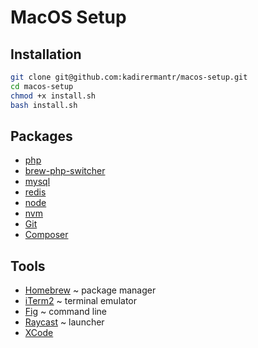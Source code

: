 # MacOS Setup

## Installation

```bash
git clone git@github.com:kadirermantr/macos-setup.git
cd macos-setup
chmod +x install.sh
bash install.sh
```

## Packages

- [php](https://formulae.brew.sh/formula/php)
- [brew-php-switcher](https://formulae.brew.sh/formula/brew-php-switcher)
- [mysql](https://formulae.brew.sh/formula/mysql)
- [redis](https://formulae.brew.sh/formula/redis)
- [node](https://formulae.brew.sh/formula/node)
- [nvm](https://formulae.brew.sh/formula/nvm)
- [Git](https://git-scm.com/)
- [Composer](https://getcomposer.org/)

## Tools

- [Homebrew](https://brew.sh/) ~ package manager
- [iTerm2](https://iterm2.com/) ~ terminal emulator
- [Fig](https://fig.io/) ~ command line
- [Raycast](https://www.raycast.com/) ~ launcher
- [XCode](https://developer.apple.com/xcode/)
